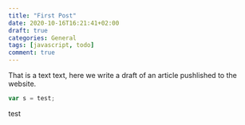 ```yaml
---
title: "First Post"
date: 2020-10-16T16:21:41+02:00
draft: true
categories: General
tags: [javascript, todo]
comment: true
---
```


That is a text text, here we write a draft of an article pushlished to the website.

```javascript
var s = test;
```

test